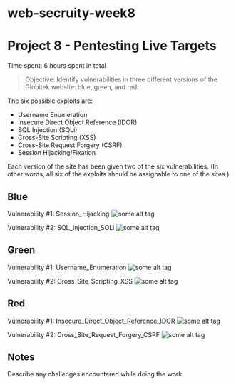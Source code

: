 # web-secruity-week8

# Project 8 - Pentesting Live Targets

Time spent: 6 hours spent in total

> Objective: Identify vulnerabilities in three different versions of the Globitek website: blue, green, and red.

The six possible exploits are:
* Username Enumeration
* Insecure Direct Object Reference (IDOR)
* SQL Injection (SQLi)
* Cross-Site Scripting (XSS)
* Cross-Site Request Forgery (CSRF)
* Session Hijacking/Fixation

Each version of the site has been given two of the six vulnerabilities. (In other words, all six of the exploits should be assignable to one of the sites.)

## Blue
Vulnerability #1: Session_Hijacking
![some alt tag](https://media.giphy.com/media/26u3YUKFSqZexH3QA/giphy.gif)

Vulnerability #2: SQL_Injection_SQLi
![some alt tag](https://media.giphy.com/media/3o6fJdDtQaE4NXjJKM/giphy.gif)

## Green
Vulnerability #1: Username_Enumeration
![some alt tag](https://media.giphy.com/media/26u4523Lj9lnUhIHe/giphy.gif)

Vulnerability #2: Cross_Site_Scripting_XSS
![some alt tag](https://media.giphy.com/media/l2QEfl2CqAgtjJjLG/giphy.gif)

## Red
Vulnerability #1:  Insecure_Direct_Object_Reference_IDOR
![some alt tag](https://media.giphy.com/media/26u42PmfGY4KcTkXu/giphy.gif)

Vulnerability #2: Cross_Site_Request_Forgery_CSRF
![some alt tag](https://media.giphy.com/media/3o6fIYAoExMFTZ9O9y/giphy.gif)

## Notes
Describe any challenges encountered while doing the work
